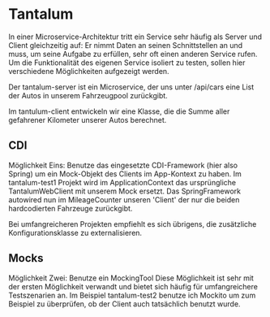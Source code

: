 # Tantalum

In einer Microservice-Architektur tritt ein Service sehr häufig als Server und Client gleichzeitig auf: Er nimmt Daten an seinen Schnittstellen an und muss, um seine Aufgabe zu erfüllen, sehr oft einen anderen Service rufen.
Um die Funktionalität des eigenen Service isoliert zu testen, sollen hier verschiedene Möglichkeiten aufgezeigt werden.

Der tantalum-server ist ein Microservice, der uns unter /api/cars eine List der Autos in unserem Fahrzeugpool zurückgibt.

Im tantulum-client entwickeln wir eine Klasse, die die Summe aller gefahrener Kilometer unserer Autos berechnet.

## CDI
Möglichkeit Eins: Benutze das eingesetzte CDI-Framework (hier also Spring) um ein Mock-Objekt des Clients im App-Kontext zu haben.
Im tantalum-test1 Projekt wird im ApplicationContext das ursprüngliche TantalumWebClient mit unserem Mock ersetzt. Das SpringFramework autowired nun im MileageCounter unseren 'Client' der nur die beiden hardcodierten Fahrzeuge zurückgibt.

Bei umfangreicheren Projekten empfiehlt es sich übrigens, die zusätzliche Konfigurationsklasse zu externalisieren.

## Mocks
Möglichkeit Zwei: Benutze ein MockingTool
Diese Möglichkeit ist sehr mit der ersten Möglichkeit verwandt und bietet sich häufig für umfangreichere Testszenarien an.
Im Beispiel tantalum-test2 benutze ich Mockito um zum Beispiel zu überprüfen, ob der Client auch tatsächlich benutzt wurde.
